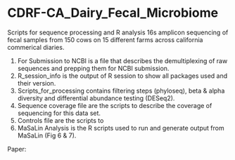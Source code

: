 # CDRF-CA_Dairy_Fecal_Microbiome
Scripts for sequence processing and R analysis 
16s amplicon sequencing of fecal samples from 150 cows on 15 different farms across california commerical diaries.  

1. For Submission to NCBI is a file that describes the demultiplexing of raw sequences and prepping them for NCBI submission.
2. R_session_info is the output of R session to show all packages used and their version.
3. Scripts_for_processing contains filtering steps (phyloseq), beta & alpha diversity and differential abundance testing (DESeq2).
4. Sequence coverage file are the scripts to describe the coverage of sequencing for this data set.
5. Controls file are the scripts to  
6. MaSaLin Analysis is the R scripts used to run and generate output from MaSaLin (Fig 6 & 7).

Paper:
